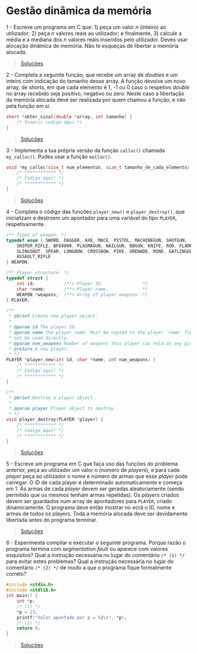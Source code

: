 # Gestão dinâmica da memória

1 - Escreve um programa em C que: 1) peça um valor _n_ (inteiro) ao utilizador;
2) peça _n_ valores reais ao utilizador; e finalmente, 3) calcule a média e a
mediana dos _n_ valores reais inseridos pelo utilizador. Deves usar alocação
dinâmica de memória. Não te esqueças de libertar a memória alocada.

> [Soluções](../solucoes/15_mem/01.md)

2 - Completa a seguinte função, que recebe um array de _doubles_ e um inteiro
com indicação do tamanho desse array. A função devolve um novo array, de
_shorts_, em que cada elemento é 1, -1 ou 0 caso o respetivo _double_ no array
recebido seja positivo, negativo ou zero. Neste caso a libertação da memória
alocada deve ser realizada por quem chamou a função, e não pela função em si.

```c
short *obter_sinal(double *array, int tamanho) {
    /* Inserir codigo aqui */
}
```

> [Soluções](../solucoes/15_mem/02.md)

3 - Implementa a tua própria versão da função `calloc()` chamada `my_calloc()`.
Podes usar a função `malloc()`.

```c
void *my_calloc(size_t num_elementos, size_t tamanho_de_cada_elemento) {
    /* ************ */
    /* Codigo aqui! */
    /* ************ */
}
```

> [Soluções](../solucoes/15_mem/03.md)

4 - Completa o código das funções `player_new()` e `player_destroy()`, que
inicializam e destroem um apontador para uma variável do tipo `PLAYER`,
respetivamente.

```c
/** Types of weapon. */
typedef enum { SWORD, DAGGER, AXE, MACE, PISTOL, MACHINEGUN, SHOTGUN,
    SNIPER_RIFLE, BFG9000, PLASMAGUN, NAILGUN, BBGUN, KNIFE, ROD, FLAMETHROWER,
    SLINGSHOT, SPEAR, LONGBOW, CROSSBOW, PIKE, GRENADE, MINE, GATLINGGUN,
    ASSAULT_RIFLE
} WEAPON;

/** Player structure. */
typedef struct {
    int id;           /**< Player ID.               */
    char *name;       /**< Player name.             */
    WEAPON *weapons;  /**< Array of player weapons. */
} PLAYER;

/**
 * @brief Create new player object.
 *
 * @param id The player ID.
 * @param name The player name. Must be copied to the player `name` field and
 * not be used directly.
 * @param num_weapons Number of weapons this player can hold at any given time.
 * @return A new player.
 * */
PLAYER *player_new(int id, char *name, int num_weapons) {
    /* ************ */
    /* Codigo aqui! */
    /* ************ */
}

/**
 * @brief Destroy a player object.
 *
 * @param player Player object to destroy.
 * */
void player_destroy(PLAYER *player) {
    /* ************ */
    /* Codigo aqui! */
    /* ************ */
}
```

> [Soluções](../solucoes/15_mem/04.md)

5 - Escreve um programa em C que faça uso das funções do problema anterior,
peça ao utilizador um valor _n_ (número de _players_), e para cada _player_
peça ao utilizador o nome e número de armas que esse _player_ pode carregar. O
ID de cada player é determinado automaticamente e começa em 1. As armas de cada
_player_ devem ser geradas aleatoriamente (sendo permitido que os mesmos tenham
armas repetidas). Os _players_ criados devem ser guardados num array de
apontadores para `PLAYER`, criado dinamicamente. O programa deve então mostrar
no ecrã o ID, nome e armas de todos os players. Toda a memória alocada deve ser
devidamente libertada antes do programa terminar.

> [Soluções](../solucoes/15_mem/05.md)

6 - Experimenta compilar e executar o seguinte programa. Porque razão o
programa termina com _segmentation fault_ ou aparece com valores esquisitos?
Qual a instrução necessária no lugar do comentário `/* (1) */` para evitar
estes problemas? Qual a instrução necessária no lugar do comentário `/* (2) */`
de modo a que o programa fique formalmente correto?

```c
#include <stdio.h>
#include <stdlib.h>
int main() {
    int *p;
    /* (1) */
    *p = 23;
    printf("Valor apontado por p = %d\n", *p);
    /* (2) */
    return 0;
}
```

> [Soluções](../solucoes/15_mem/06.md)
